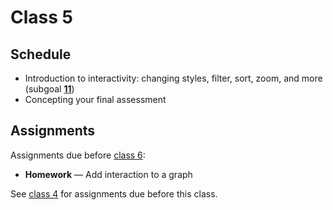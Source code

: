 # Class 5

## Schedule

*   Introduction to interactivity: changing styles, filter, sort, zoom, and more
    (subgoal [**11**][sg-11])
*   Concepting your final assessment

## Assignments

Assignments due before [class 6][c6]:

*   **Homework** — Add interaction to a graph

See [class 4][c4] for assignments due before this class.

[c4]: class-4.md#assignments

[c6]: class-6.md

[sg-11]: https://github.com/cmda-fe3/course-17-18#subgoal-11

